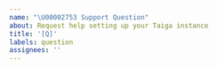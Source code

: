 ```yaml
---
name: "\U00002753 Support Question"
about: Request help setting up your Taiga instance
title: '[Q]'
labels: question
assignees: ''
---
```

<!--
  Please, check the official documentation(https://docs.taiga.io) and our resources site(https://resources.taiga.io/) and FAQs(https://resources.taiga.io/faqs/) they may have the solution to your question.

  Describe your question with as many detail as possible to make it easier for anyone to help. If you share any configuration, please, ensure you redact all your credentials.
 -->



